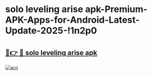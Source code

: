 # solo leveling arise apk-Premium-APK-Apps-for-Android-Latest-Update-2025-!1n2p0

# <h2><a href="https://googleone.com">🔗👉 🔴 solo leveling arise apk</a></h2>

[![acn](https://github.com/user-attachments/assets/0f9c940e-d8b0-45ae-aac7-cd30a18b3e1c)](https://googleone.com)

